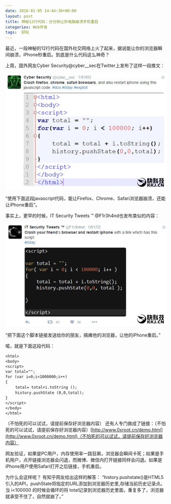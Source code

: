 ```yaml
---
date: 2016-01-05 14:44:30+00:00
layout: post
title: 神秘12行代码：分分钟让你电脑崩溃手机重启
categories: Web开发
tags:  好玩
---
```


最近，一段神秘的12行代码在国外社交网络上火了起来，据说能让你的浏览器瞬间崩溃，iPhone秒重启。到底是什么代码这么神奇？

上周，国外网友Cyber Security@cyber__sec在Twitter上发布了这样一段推文：

[![ ](/assets/神秘12行代码1.jpg)](/assets/神秘12行代码1.jpg)

“使用下面这段javascript代码，能让Firefox、Chrome、Safari浏览器崩溃，还能让iPhone重启”。


事实上，更早的时候，IT Security Tweets ™ @F1r3h4nd也发布类似的内容：

[![ ](/assets/神秘12行代码2.jpg)](/assets/神秘12行代码2.jpg)

“把下面这个脚本链接发送给你的朋友，搞瘫他的浏览器，让他的iPhone重启。”


喏，就是下面这段代码：


	<html>
	<body>
	<script>
	var total="";
	for (var i=0;i<1000000;i++)
	{
	　　 total= total+i.toString ();
	　　 history.pushState (0,0,total);
	}
	</script>
	</body>
	</html>


（不怕死的可以试试，请提前保存好浏览器内容）
还有人专门做成了链接：（不怕死的可以试试，请提前保存好浏览器内容）[http://www.0xroot.cn/demo.html](http://www.0xroot.cn/demo.html)（不怕死的可以试试，请提前保存好浏览器内容）

网友验证，如果是PC用户，内存使用率一路狂飙，浏览器会瞬间卡死；如果是手机用户，点开链接浏览器会闪退，而微博、微信内打开链接同样会闪退。如果是iPhone用户使用Safari打开之后链接，手机重启。

为什么会这样呢？
有知乎网友给出这样的解答：
“history.pushstate()是HTML5引入的API，pushState将指定的URL添加到浏览器历史里,存储当前历史记录点。 当 i<100000 的时候会循环的将 total记录到浏览器历史里面，重复多了，浏览器就承受不住了，自然就崩了。”
